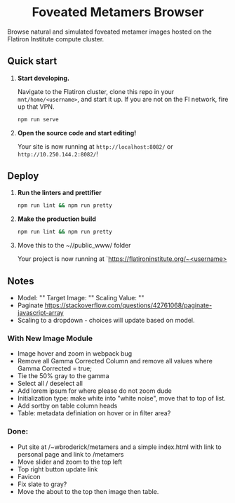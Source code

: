 <h1 align="center">
  Foveated Metamers Browser
</h1>

Browse natural and simulated foveated metamer images hosted on the Flatiron Institute compute cluster.

## Quick start

1.  **Start developing.**

    Navigate to the Flatiron cluster, clone this repo in your `mnt/home/<username>`, and start it up. If you are not on the FI network, fire up that VPN.

    ```zsh
    npm run serve
    ```

2.  **Open the source code and start editing!**

    Your site is now running at `http://localhost:8082/` or `http://10.250.144.2:8082/`!

## Deploy

1. **Run the linters and prettifier**

   ```zsh
   npm run lint && npm run pretty
   ```

2. **Make the production build**

   ```zsh
   npm run lint && npm run pretty
   ```

3. Move this to the ~/<username>/public_www/ folder

    Your project is now running at `https://flatironinstitute.org/~<username>


## Notes
- Model: "" Target Image: "" Scaling Value: ""
- Paginate https://stackoverflow.com/questions/42761068/paginate-javascript-array
- Scaling to a dropdown - choices will update based on model.

### With New Image Module
- Image hover and zoom in webpack bug
- Remove all Gamma Corrected Column and remove all values where Gamma Corrected = true;
- Tie the 50% gray to the gamma
- Select all / deselect all
- Add lorem ipsum for where please do not zoom dude
- Initialization type: make white into "white noise", move that to top of list.
- Add sortby on table column heads
- Table: metadata definiation on hover or in filter area?


### Done: 
- Put site at /~wbroderick/metamers and a simple index.html with link to personal page and link to /metamers
- Move slider and zoom to the top left
- Top right button update link
- Favicon
- Fix slate to gray?
- Move the about to the top then image then table.